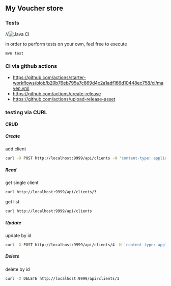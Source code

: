 ## My Voucher store

### Tests

//![Java CI](https://github.com/Michal41/voucherShop/workflows/Java%20CI/badge.svg)

in order to perform tests on your own, feel free to execute

```bash
mvn test
```

### Ci via github actions

* https://github.com/actions/starter-workflows/blob/b20b76eb795a7c869d4c2a1adf166d10448ec758/ci/maven.yml
* https://github.com/actions/create-release
* https://github.com/actions/upload-release-asset

### testing via CURL

#### CRUD
##### Create
add client
```bash
curl -X POST http://localhost:9999/api/clients -H 'content-type: application/json' -d '{"firstname": "Michał", "lastname": "Kanclerz", "address": {"street": "rakowicka", "zip": "31-222", "city": "krakow"}}'
```

##### Read
get single client
```bash
curl http://localhost:9999/api/clients/3 
```

get list
```bash
curl http://localhost:9999/api/clients 
```

##### Update
update by id
```bash
curl -X POST http://localhost:9999/api/clients/4 -H 'content-type: application/json' -d '{"firstname": "Michał", "lastname": "Brzeczyszczykiewicz", "address": {"street": "nibylandia", "zip": "31-222", "city": "whatever"}}'
```
##### Delete
delete by id
```bash
curl -X DELETE http://localhost:9999/api/clients/1 
```


